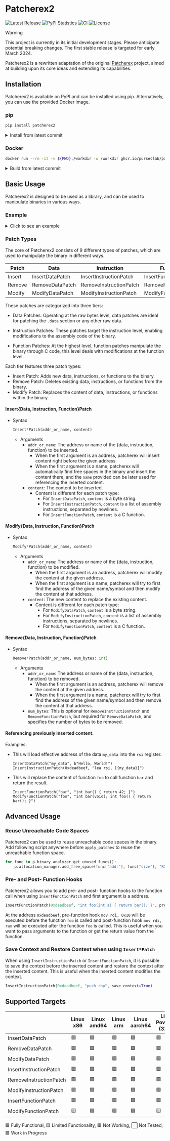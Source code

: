 # Patcherex2

[![Latest Release](https://img.shields.io/pypi/v/patcherex2.svg)](https://pypi.python.org/pypi/patcherex2/)
[![PyPI Statistics](https://img.shields.io/pypi/dm/patcherex2.svg)](https://pypistats.org/packages/patcherex2)
[![CI](https://img.shields.io/github/actions/workflow/status/purseclab/patcherex2/ci.yml?label=CI
)](https://github.com/purseclab/Patcherex2/actions/workflows/test.yml)
[![License](https://img.shields.io/github/license/purseclab/patcherex2.svg)](https://github.com/purseclab/Patcherex2/blob/main/LICENSE)

> [!WARNING]
> This project is currently in its initial development stages. Please anticipate potential breaking changes. The first stable release is targeted for early March 2024.

Patcherex2 is a rewritten adaptation of the original [Patcherex](https://github.com/angr/patcherex) project, aimed at building upon its core ideas and extending its capabilities.

## Installation

Patcherex2 is available on PyPI and can be installed using pip. Alternatively, you can use the provided Docker image.

### pip
```bash
pip install patcherex2
```
<details>
<summary>Install from latest commit</summary>

```bash
pip install git+https://github.com/purseclab/Patcherex2.git
```
</details>

### Docker
```bash
docker run --rm -it -v ${PWD}:/workdir -w /workdir ghcr.io/purseclab/patcherex2
```

<details>
<summary>Build from latest commit</summary>

```bash
docker build -t --platform linux/amd64 patcherex2 https://github.com/purseclab/Patcherex2.git
docker run --rm -it -v ${PWD}:/workdir -w /workdir patcherex2
```
</details>



## Basic Usage

Patcherex2 is designed to be used as a library, and can be used to manipulate binaries in various ways.

### Example
<details>
<summary>Click to see an example</summary>
Consider a simple C program:

```c
#include <stdio.h>

int add(int a, int b) {
    return a + b;
}

int main() {
    printf("2 + 3 = %d\n", add(2, 3));
    return 0;
}
```

After compiling and executing this program, the output is:

```bash
$ gcc -o add add.c && ./add
2 + 3 = 5
```

Now, we can use Patcherex2 to modify the `add` function to multiply the two arguments instead of adding them.

```python
from patcherex2 import *

p = Patcherex("add")

new_add_func = """
int add(int a, int b) {
    return a * b;
}
"""

p.patches.append(ModifyFunctionPatch("add", new_add_func))

p.apply_patches()
p.binfmt_tool.save_binary("add_patched")
```

Executing the patched program yields a different result:

```bash
$ ./add_patched
2 + 3 = 6
```

💥 We've successfully modified the binary with Patcherex2!
</details>

### Patch Types
The core of Patcherex2 consists of 9 different types of patches, which are used to manipulate the binary in different ways.

| Patch | Data | Instruction | Function |
|-|-|-|-|
| Insert | InsertDataPatch | InsertInstructionPatch | InsertFunctionPatch |
| Remove | RemoveDataPatch | RemoveInstructionPatch | RemoveFunctionPatch |
| Modify | ModifyDataPatch | ModifyInstructionPatch | ModifyFunctionPatch |

These patches are categorized into three tiers:
 - Data Patches: 
    Operating at the raw bytes level, data patches are ideal for patching the `.data` section or any other raw data.

 - Instruction Patches:
    These patches target the instruction level, enabling modifications to the assembly code of the binary.

 - Function Patches:
    At the highest level, function patches manipulate the binary through C code, this level deals with modifications at the function level.

Each tier features three patch types:
 - Insert Patch: Adds new data, instructions, or functions to the binary.
 - Remove Patch: Deletes existing data, instructions, or functions from the binary.
 - Modify Patch: Replaces the content of data, instructions, or functions within the binary.

#### Insert{Data, Instruction, Function}Patch
 - Syntax
    ```python
    Insert*Patch(addr_or_name, content)
    ```
    - Arguments
        - `addr_or_name`: The address or name of the {data, instruction, function} to be inserted.
            - When the first argument is an address, patcherex will insert content right before the given address.
            - When the first argument is a name, patcherex will automatically find free spaces in the binary and insert the content there, and the `name` provided can be later used for referencing the inserted content.
        - `content`: The content to be inserted.
            - Content is different for each patch type:
                - For `InsertDataPatch`, `content` is a byte string.
                - For `InsertInstructionPatch`, `content` is a list of assembly instructions, separated by newlines.
                - For `InsertFunctionPatch`, `content` is a C function. 

#### Modify{Data, Instruction, Function}Patch
 - Syntax
    ```python
    Modify*Patch(addr_or_name, content)
    ```
    - Arguments
        - `addr_or_name`: The address or name of the {data, instruction, function} to be modified.
            - When the first argument is an address, patcherex will modify the content at the given address.
            - When the first argument is a name, patcherex will try to first find the address of the given name/symbol and then modify the content at that address.
        - `content`: The new content to replace the existing content.
            - Content is different for each patch type:
                - For `ModifyDataPatch`, `content` is a byte string.
                - For `ModifyInstructionPatch`, `content` is a list of assembly instructions, separated by newlines.
                - For `ModifyFunctionPatch`, `content` is a C function.

#### Remove{Data, Instruction, Function}Patch
 - Syntax
    ```python
    Remove*Patch(addr_or_name, num_bytes: int)
    ```
    - Arguments
        - `addr_or_name`: The address or name of the {data, instruction, function} to be removed.
            - When the first argument is an address, patcherex will remove the content at the given address.
            - When the first argument is a name, patcherex will try to first find the address of the given name/symbol and then remove the content at that address.
        - `num_bytes`: This is optional for `RemoveInstructionPatch` and `RemoveFunctionPatch`, but required for `RemoveDataPatch`, and specifies the number of bytes to be removed.

#### Referencing previously inserted content.
Examples:
- This will load effective address of the data `my_data` into the `rsi` register.
    ```
    InsertDataPatch("my_data", b"Hello, World!")
    InsertInstructionPatch(0xdeadbeef, "lea rsi, [{my_data}]")
    ```
- This will replace the content of function `foo` to call function `bar` and return the result.
    ```
    InsertFunctionPatch("bar", "int bar() { return 42; }")
    ModifyFunctionPatch("foo", "int bar(void); int foo() { return bar(); }")
    ```


## Advanced Usage
### Reuse Unreachable Code Spaces
Patcherex2 can be used to reuse unreachable code spaces in the binary.
Add following script anywhere before `apply_patches` to reuse the unreachable function space.

```python
for func in p.binary_analyzer.get_unused_funcs():
    p.allocation_manager.add_free_space(func["addr"], func["size"], "RX")
```

### Pre- and Post- Function Hooks
Patcherex2 allows you to add pre- and post- function hooks to the function call when using `InsertFunctionPatch` and first argument is a address.

```python
InsertFunctionPatch(0xdeadbeef, "int foo(int a) { return bar(); }", prefunc="mov rdi, 0x10", postfunc="mov rdi, rax")
```
At the address `0xdeadbeef`, pre-function hook `mov rdi, 0x10` will be executed before the function `foo` is called and post-function hook `mov rdi, rax` will be executed after the function `foo` is called. This is useful when you want to pass arguments to the function or get the return value from the function.

### Save Context and Restore Context when using `Insert*Patch`
When using `InsertInstructionPatch` or `InsertFunctionPatch`, it is possible to save the context before the inserted content and restore the context after the inserted content. This is useful when the inserted content modifies the context.

```python
InsertInstructionPatch(0xdeadbeef, "push rbp", save_context=True)
```

## Supported Targets

|           | Linux x86 | Linux amd64 | Linux arm | Linux aarch64 | Linux PowerPC (32bit) | Linux PowerPC (64bit) | Linux PowerPCle (64bit) | Linux MIPS (32bit) | Linux MIPS (64bit) | Linux MIPSEL<br>​(32bit) | Linux MIPSEL<br>(64bit) | SPARCv8 (LEON3) | PowerPC (VLE) (IHEX)
|-|-|-|-|-|-|-|-|-|-|-|-|-|-|
InsertDataPatch         | 🟩 | 🟩 | 🟩 | 🟩 | 🟩 | 🟩 | 🟩 | 🟩 | 🟩 | 🟩 | 🟩 | ⬜ | ⬜ |
RemoveDataPatch         | 🟩 | 🟩 | 🟩 | 🟩 | 🟩 | 🟩 | 🟩 | 🟩 | 🟩 | 🟩 | 🟩 | ⬜ | ⬜ |
ModifyDataPatch         | 🟩 | 🟩 | 🟩 | 🟩 | 🟩 | 🟩 | 🟩 | 🟩 | 🟩 | 🟩 | 🟩 | ⬜ | ⬜ |
InsertInstructionPatch  | 🟩 | 🟩 | 🟩 | 🟩 | 🟩 | 🟩 | 🟩 | 🟩 | 🟩 | 🟩 | 🟩 | ⬜ | ⬜ |
RemoveInstructionPatch  | 🟩 | 🟩 | 🟩 | 🟩 | 🟩 | 🟩 | 🟩 | 🟩 | 🟩 | 🟩 | 🟩 | ⬜ | ⬜ |
ModifyInstructionPatch  | 🟩 | 🟩 | 🟩 | 🟩 | 🟩 | 🟩 | 🟩 | 🟩 | 🟩 | 🟩 | 🟩 | ⬜ | ⬜ |
InsertFunctionPatch     | 🟩 | 🟩 | 🟩 | 🟩 | 🟩 | 🟩 | 🟩 | 🟩 | 🟩 | 🟩 | 🟩 | ⬜ | ⬜ |
ModifyFunctionPatch     | 🟨 | 🟩 | 🟩 | 🟩 | 🟨 | 🟨 | 🟨 | 🟨 | 🟨 | 🟨 | 🟨 | ⬜ | ⬜ |

🟩 Fully Functional, 🟨 Limited Functionality, 🟥 Not Working, ⬜ Not Tested, 🟪 Work in Progress
